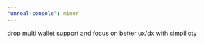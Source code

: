 ```yaml
---
"unreal-console": minor
---
```


drop multi wallet support and focus on better ux/dx with simpilicty
